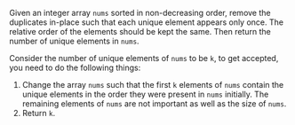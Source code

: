 Given an integer array `nums` sorted in non-decreasing order, remove the duplicates in-place such that each unique element appears only once. The relative order of the elements should be kept the same. Then return the number of unique elements in `nums`.

Consider the number of unique elements of `nums` to be `k`, to get accepted, you need to do the following things:

1. Change the array `nums` such that the first `k` elements of `nums` contain the unique elements in the order they were present in `nums` initially. The remaining elements of `nums` are not important as well as the size of `nums`.
2. Return `k`.
